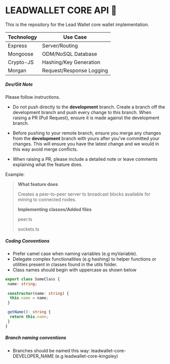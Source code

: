 LEADWALLET CORE API :rocket:
===========================

This is the repository for the Lead Wallet core wallet implementation.

| Technology | Use Case                |
|------------|-------------------------|
| Express    | Server/Routing          |
| Mongoose   | ODM/NoSQL Database      |
| Crypto-JS  | Hashing/Key Generation  |
| Morgan     | Request/Response Logging|


##### Dev/Git Note
Please follow instructions.

* Do not push directly to the **development** branch. Create a branch off the development branch and push every change to this branch. When raising a PR (Pull Request), ensure it is made against the development branch.

* Before pushing to your remote branch, ensure you merge any changes from the **development** branch with yours after you've committed your changes. This will ensure you have the latest change and we would in this way avoid merge conflicts.

* When raising a PR, please include a detailed note or leave comments explaining what the feature does. 

Example:
> **What feature does**
>
> Creates a peer-to-peer server to broadcast blocks available for mining to connected nodes.
>
> **Implementing classes/Added files**
>
> peer.ts 
>
> sockets.ts

##### Coding Conventions

* Prefer camel case when naming variables (e.g myVariable).
* Delegate complex functionalities (e.g hashing) to helper functions or utilities present in classes found in the utils folder.
* Class names should begin with uppercase as shown below

```ts
export class SomeClass {
 name: string;
 
 constructor(name: string) {
  this.name = name;
 }

 getName(): string {
  return this.name;
 }
}
```

##### Branch naming conventions

* Branches should be named this way: leadwallet-core-DEVELOPER_NAME (e.g leadwallet-core-kingsley)
